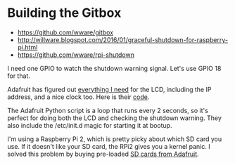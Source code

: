 Building the Gitbox
====

* https://github.com/wware/gitbox
* http://willware.blogspot.com/2016/01/graceful-shutdown-for-raspberry-pi.html
* https://github.com/wware/rpi-shutdown

I need one GPIO to watch the shutdown warning signal. Let's use GPIO 18 for that.

Adafruit has figured out
[everything I need](https://learn.adafruit.com/drive-a-16x2-lcd-directly-with-a-raspberry-pi/)
for the LCD, including the IP address, and a nice clock too. Here is their
[code](https://github.com/adafruit/Adafruit-Raspberry-Pi-Python-Code/blob/master/Adafruit_CharLCD/Adafruit_CharLCD_IPclock_example.py).

The Adafruit Python script is a loop that runs every 2 seconds, so it's perfect
for doing both the LCD and checking the shutdown warning. They also include the
/etc/init.d magic for starting it at bootup.

I'm using a Raspberry Pi 2, which is pretty picky about which SD card you use.
If it doesn't like your SD card, the RPi2 gives you a kernel panic. I solved
this problem by buying pre-loaded
[SD cards from Adafruit](https://www.adafruit.com/product/2767).
